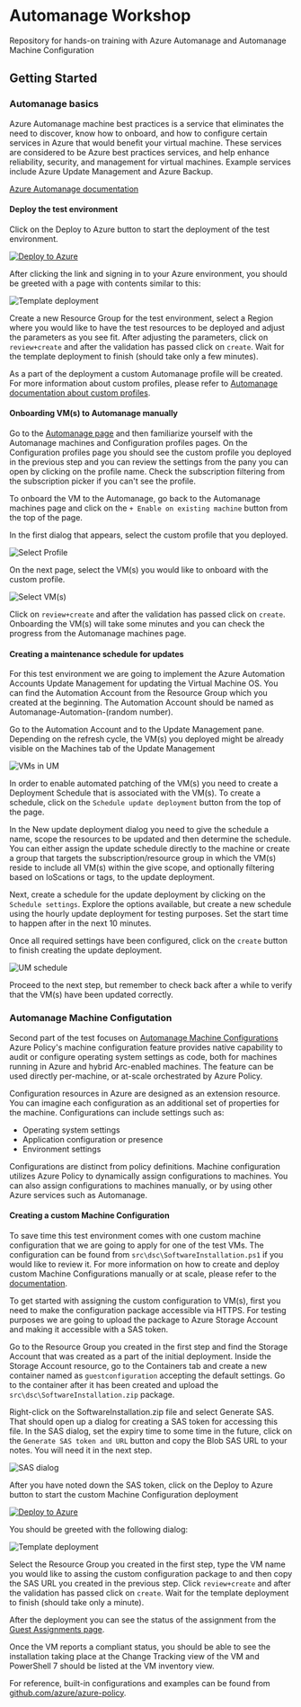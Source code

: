 # Automanage Workshop

Repository for hands-on training with Azure Automanage and Automanage Machine Configuration

## Getting Started

### Automanage basics

Azure Automanage machine best practices is a service that eliminates the need to discover, know how to onboard, and how to configure certain services in Azure that would benefit your virtual machine. These services are considered to be Azure best practices services, and help enhance reliability, security, and management for virtual machines. Example services include Azure Update Management and Azure Backup.

[Azure Automanage documentation](https://learn.microsoft.com/en-us/azure/automanage/)

#### Deploy the test environment

Click on the Deploy to Azure button to start the deployment of the test environment.

[![Deploy to Azure](https://aka.ms/deploytoazurebutton)](https://portal.azure.com/#create/Microsoft.Template/uri/https%3A%2F%2Fraw.githubusercontent.com%2Fghostme%2FAutomanageWorkshop%2Fmain%2Fsrc%2FdeploymentTemplate.json)

After clicking the link and signing in to your Azure environment, you should be greeted with a page with contents similar to this:

![Template deployment](.img/basics_1.png)

Create a new Resource Group for the test environment, select a Region where you would like to have the test resources to be deployed and adjust the parameters as you see fit. After adjusting the parameters, click on `review+create` and after the validation has passed click on `create`. Wait for the template deployment to finish (should take only a few minutes).

As a part of the deployment a custom Automanage profile will be created. For more information about custom profiles, please refer to [Automanage documentation about custom profiles](https://learn.microsoft.com/en-us/azure/automanage/virtual-machines-custom-profile).

#### Onboarding VM(s) to Automanage manually

Go to the [Automanage page](https://portal.azure.com/#view/Microsoft_Azure_AutomanagedVirtualMachines/AutomanageMenuBlade/~/overview) and then familiarize yourself with the Automanage machines and Configuration profiles pages. On the Configuration profiles page you should see the custom profile you deployed in the previous step and you can review the settings from the pany you can open by clicking on the profile name. Check the subscription filtering from the subscription picker if you can't see the profile.

To onboard the VM to the Automanage, go back to the Automanage machines page and click on the `+ Enable on existing machine` button from the top of the page.

In the first dialog that appears, select the custom profile that you deployed.

![Select Profile](.img/basics_2.png)

On the next page, select the VM(s) you would like to onboard with the custom profile.

![Select VM(s)](.img/basics_3.png)

Click on `review+create` and after the validation has passed click on `create`. Onboarding the VM(s) will take some minutes and you can check the progress from the Automanage machines page.

#### Creating a maintenance schedule for updates

For this test environment we are going to implement the Azure Automation Accounts Update Management for updating the Virtual Machine OS. You can find the Automation Account from the Resource Group which you created at the beginning. The Automation Account should be named as Automanage-Automation-(random number).

Go to the Automation Account and to the Update Management pane. Depending on the refresh cycle, the VM(s) you deployed might be already visible on the Machines tab of the Update Management

![VMs in UM](.img/basics_4.png)

In order to enable automated patching of the VM(s) you need to create a Deployment Schedule that is associated with the VM(s). To create a schedule, click on the `Schedule update deployment` button from the top of the page.

In the New update deployment dialog you need to give the schedule a name, scope the resources to be updated and then determine the schedule. You can either assign the update schedule directly to the machine or create a group that targets the subscription/resource group in which the VM(s) reside to include all VM(s) within the give scope, and optionally filtering based on loScations or tags, to the update deployment.

Next, create a schedule for the update deployment by clicking on the `Schedule settings`. Explore the options available, but create a new schedule using the hourly update deployment for testing purposes. Set the start time to happen after in the next 10 minutes.

Once all required settings have been configured, click on the `create` button to finish creating the update deployment.

![UM schedule](.img/basics_5.png)

Proceed to the next step, but remember to check back after a while to verify that the VM(s) have been updated correctly.

### Automanage Machine Configutation

Second part of the test focuses on [Automanage Machine Configurations](https://learn.microsoft.com/en-us/azure/governance/machine-configuration/) Azure Policy's machine configuration feature provides native capability to audit or configure operating system settings as code, both for machines running in Azure and hybrid Arc-enabled machines. The feature can be used directly per-machine, or at-scale orchestrated by Azure Policy.

Configuration resources in Azure are designed as an extension resource. You can imagine each configuration as an additional set of properties for the machine. Configurations can include settings such as:

- Operating system settings
- Application configuration or presence
- Environment settings

Configurations are distinct from policy definitions. Machine configuration utilizes Azure Policy to dynamically assign configurations to machines. You can also assign configurations to machines manually, or by using other Azure services such as Automanage.

#### Creating a custom Machine Configuration

To save time this test environment comes with one custom machine configuration that we are going to apply for one of the test VMs. The configuration can be found from `src\dsc\SoftwareInstallation.ps1` if you would like to review it. For more information on how to create and deploy custom Machine Configurations manually or at scale, please refer to the [documentation](https://learn.microsoft.com/en-us/azure/governance/machine-configuration/machine-configuration-create-setup).

To get started with assigning the custom configuration to VM(s), first you need to make the configuration package accessible via HTTPS. For testing purposes we are going to upload the package to Azure Storage Account and making it accessible with a SAS token.

Go to the Resource Group you created in the first step and find the Storage Account that was created as a part of the initial deployment. Inside the Storage Account resource, go to the Containers tab and create a new container named as `guestconfiguration` accepting the default settings. Go to the container after it has been created and upload the `src\dsc\SoftwareInstallation.zip` package. 

Right-click on the SoftwareInstallation.zip file and select Generate SAS. That should open up a dialog for creating a SAS token for accessing this file. In the SAS dialog, set the expiry time to some time in the future, click on the `Generate SAS token and URL` button and copy the Blob SAS URL to your notes. You will need it in the next step.

![SAS dialog](.img/basics_6.png)

After you have noted down the SAS token, click on the Deploy to Azure button to start the custom Machine Configuration deployment 

[![Deploy to Azure](https://aka.ms/deploytoazurebutton)](https://portal.azure.com/#create/Microsoft.Template/uri/https%3A%2F%2Fraw.githubusercontent.com%2Fm-puolitaival%2FAutomanageWorkshop%2Fmain%2Fsrc%2FguestConfigurationCustom.json)

You should be greeted with the following dialog:

![Template deployment](.img/basics_7.png)

Select the Resource Group you created in the first step, type the VM name you would like to assing the custom configuration package to and then copy the SAS URL you created in the previous step. Click `review+create` and after the validation has passed click on `create`. Wait for the template deployment to finish (should take only a minute).

After the deployment you can see the status of the assignment from the [Guest Assignments page](https://portal.azure.com/#view/HubsExtension/BrowseResource/resourceType/Microsoft.Compute%2FvirtualMachines%2Fproviders%2FguestConfigurationAssignments). 

Once the VM reports a compliant status, you should be able to see the installation taking place at the Change Tracking view of the VM and PowerShell 7 should be listed at the VM inventory view.

For reference, built-in configurations and examples can be found from [github.com/azure/azure-policy](https://github.com/Azure/azure-policy/tree/master/samples/GuestConfiguration/package-samples/configurations).
